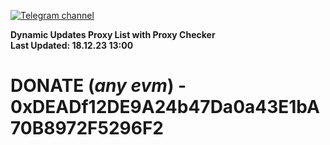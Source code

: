 [![Telegram channel](https://img.shields.io/endpoint?url=https://runkit.io/damiankrawczyk/telegram-badge/branches/master?url=https://t.me/n4z4v0d)](https://t.me/n4z4v0d) 

**Dynamic Updates Proxy List with Proxy Checker**  
**Last Updated: 18.12.23 13:00**

# DONATE (_any evm_) - 0xDEADf12DE9A24b47Da0a43E1bA70B8972F5296F2
